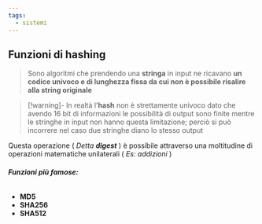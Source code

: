 ```yaml
---
tags:
  - sistemi
---
```

## **Funzioni di hashing**

> Sono algoritmi che prendendo una **stringa** in input ne ricavano **un codice univoco e di lunghezza fissa da cui non è possibile risalire alla string originale**

> [!warning]-
> In realtà l'**hash** non è strettamente univoco dato che avendo 16 bit di informazioni le possibilità di output sono finite mentre le stringhe in input non hanno questa limitazione; perciò si può incorrere nel caso due stringhe diano lo stesso output

Questa operazione ( *Detta **digest*** ) è possibile attraverso una moltitudine di operazioni matematiche unilaterali ( *Es: addizioni* )

###### **Funzioni più famose:**
- **MD5**
- **SHA256**
- **SHA512**